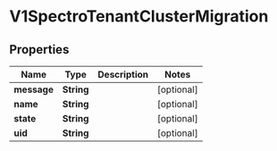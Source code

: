 # V1SpectroTenantClusterMigration

## Properties
Name | Type | Description | Notes
------------ | ------------- | ------------- | -------------
**message** | **String** |  |  [optional]
**name** | **String** |  |  [optional]
**state** | **String** |  |  [optional]
**uid** | **String** |  |  [optional]
